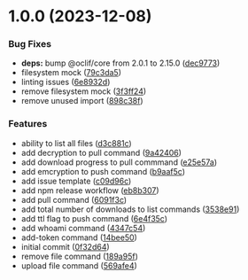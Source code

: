 # 1.0.0 (2023-12-08)


### Bug Fixes

* **deps:** bump @oclif/core from 2.0.1 to 2.15.0 ([dec9773](https://github.com/Ownage-FDT/tfs-cli/commit/dec9773a67af087852be86a4af14595c2e6b147c))
* filesystem mock ([79c3da5](https://github.com/Ownage-FDT/tfs-cli/commit/79c3da59d31084e3d314037b8484b05fa03e57d3))
* linting issues ([6e8932d](https://github.com/Ownage-FDT/tfs-cli/commit/6e8932d35a862c0f048a8eef31bd5d3900d3de78))
* remove filesystem mock ([3f3ff24](https://github.com/Ownage-FDT/tfs-cli/commit/3f3ff2416290a4cfe9ca23937e913222b4edb79a))
* remove unused import ([898c38f](https://github.com/Ownage-FDT/tfs-cli/commit/898c38fa5a24571d46b081f051b0c7901e9307c8))


### Features

* ability to list all files ([d3c881c](https://github.com/Ownage-FDT/tfs-cli/commit/d3c881c5c10d68eab9ec4f7b1dfe44235630064f))
* add decryption to pull command ([9a42406](https://github.com/Ownage-FDT/tfs-cli/commit/9a42406a2a67cfd9a37554ddf86f404f8fb3b375))
* add download progress to pull commmand ([e25e57a](https://github.com/Ownage-FDT/tfs-cli/commit/e25e57a798ea1bbc68fd915ee3ce1701f5846f6e))
* add emcryption to push command ([b9aaf5c](https://github.com/Ownage-FDT/tfs-cli/commit/b9aaf5cd4bb629152e800d418aa30f4f7808ee90))
* add issue template ([c09d96c](https://github.com/Ownage-FDT/tfs-cli/commit/c09d96c9b46db516b81cf1946b3bede98faa46d1))
* add npm release workflow ([eb8b307](https://github.com/Ownage-FDT/tfs-cli/commit/eb8b307968294e0e3c5a7f26928f60e2cc7edf2a))
* add pull command ([6091f3c](https://github.com/Ownage-FDT/tfs-cli/commit/6091f3c2caa6e95b50231f3b3c695f4358d4d170))
* add total number of downloads to list commands ([3538e91](https://github.com/Ownage-FDT/tfs-cli/commit/3538e91c20f385f5011ea51e88506061443a4c7e))
* add ttl flag to push command ([6e4f35c](https://github.com/Ownage-FDT/tfs-cli/commit/6e4f35cb66ad291f1891b689451f68e23c184d5b))
* add whoami command ([4347c54](https://github.com/Ownage-FDT/tfs-cli/commit/4347c54336e1ab1f4c71105620f0d87b62e812c7))
* add-token command ([14bee50](https://github.com/Ownage-FDT/tfs-cli/commit/14bee50767ad2f6e31ae3619970ffc242bb3fb27))
* initial commit ([0f32d64](https://github.com/Ownage-FDT/tfs-cli/commit/0f32d64865b376bd003d0336f5a5c0d2301f26ac))
* remove file command ([189a95f](https://github.com/Ownage-FDT/tfs-cli/commit/189a95fbf732c07ad033ef2735ef283e4c8bef41))
* upload file command ([569afe4](https://github.com/Ownage-FDT/tfs-cli/commit/569afe49bdfb70eeaeb825628fc03a196d5a4769))
